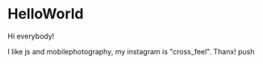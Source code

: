 # HelloWorld

Hi everybody! 

I like js and mobilephotography, my instagram is "cross_feel". Thanx!
push

